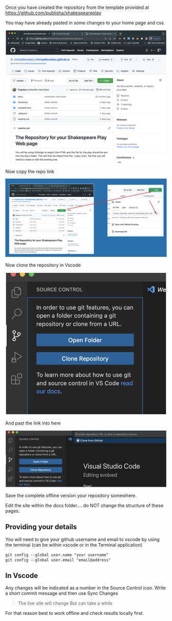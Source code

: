 Once you have created the repository from the template provided at https://github.com/publisha/shakespeareplay

You may have already pasted in some changes to your home page and css.

![](../../media/Pasted%20image%2020230210170206.png)

Now copy the repo link

![](../../media/Screenshot%202023-02-10%20at%2017.06.25.png)

Now clone the repository in Vscode

![](../../media/Pasted%20image%2020230210170749.png)

And past the link into here

![](../../media/Pasted%20image%2020230210170812.png)

Save the complete offline version your repository somewhere.

Edit the site within the docs folder.... do NOT change the structure of these pages.

## Providing your details
You will need to give your github username and email to vscode by using the terminal (can be within vscode or in the Terminal application)

```git
git config --global user.name "your username"
git config --global user.email "email@address"
```

## In Vscode

Any changes will be indicated as a number in the Source Control icon.
Write a short commit message and then use Sync Changes

>The live site will change
>But can take a while

For that reason best to work offline and check results locally first.

